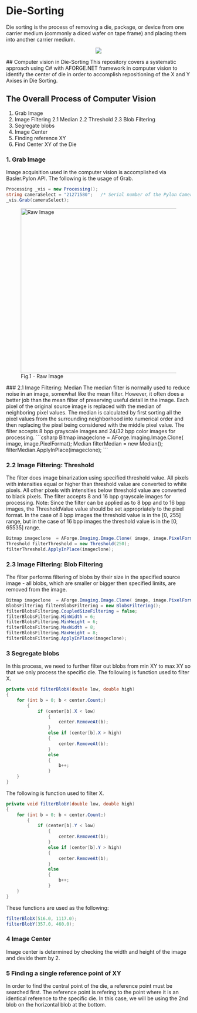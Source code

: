 # Die-Sorting
Die sorting is the process of removing a die, package, or device from one carrier medium (commonly a diced wafer on tape frame) and placing them into another carrier medium.
<p align="center">
    <img src="https://github.com/saadson/Die-Sorting/blob/master/die-sorting.png" width="Auto" height="Auto">
</p>
## Computer vision in Die-Sorting
This repository covers a systematic approach using C# with AFORGE.NET framework in computer vision to identify the center of die in order to accomplish repositioning of the X and Y Axises in Die Sorting.

## The Overall Process of Computer Vision
1. Grab Image
2. Image Filtering
    2.1 Median
    2.2 Threshold
    2.3 Blob Filtering
3. Segregate blobs
4. Image Center
5. Finding reference XY 
6. Find Center XY of the Die

### 1. Grab Image
Image acquisition used in the computer vision is accomplished via Basler.Pylon API. The following is the usage of Grab.
```csharp
Processing _vis = new Processing();
string cameraSelect = "21271580";   /* Serial number of the Pylon Camera */
_vis.Grab(cameraSelect);
```
<p align="center">
<figure>
  	<img src="https://github.com/saadson/Die-Sorting/blob/master/raw.bmp" alt="Raw Image" width="450" height="Auto">  	
	<figcaption>Fig.1 - Raw Image</figcaption>	
</figure>
</p>
### 2.1 Image Filtering: Median
The median filter is normally used to reduce noise in an image, somewhat like the mean filter. However, it often does a better job than the mean filter of preserving useful detail in the image. Each pixel of the original source image is replaced with the median of neighboring pixel values. The median is calculated by first sorting all the pixel values from the surrounding neighborhood into numerical order and then replacing the pixel being considered with the middle pixel value. The filter accepts 8 bpp grayscale images and 24/32 bpp color images for processing.
```csharp
Bitmap imageclone  = AForge.Imaging.Image.Clone( image, image.PixelFormat);
Median filterMedian = new Median();
filterMedian.ApplyInPlace(imageclone);
```

### 2.2 Image Filtering: Threshold
The filter does image binarization using specified threshold value. All pixels with intensities equal or higher than threshold value are converted to white pixels. All other pixels with intensities below threshold value are converted to black pixels. The filter accepts 8 and 16 bpp grayscale images for processing. Note: Since the filter can be applied as to 8 bpp and to 16 bpp images, the ThresholdValue value should be set appropriately to the pixel format. In the case of 8 bpp images the threshold value is in the [0, 255] range, but in the case of 16 bpp images the threshold value is in the [0, 65535] range.
```csharp
Bitmap imageclone  = AForge.Imaging.Image.Clone( image, image.PixelFormat);
Threshold filterThreshold = new Threshold(250);
filterThreshold.ApplyInPlace(imageclone);
```

### 2.3 Image Filtering: Blob Filtering
The filter performs filtering of blobs by their size in the specified source image - all blobs, which are smaller or bigger then specified limits, are removed from the image.
```csharp
Bitmap imageclone  = AForge.Imaging.Image.Clone( image, image.PixelFormat);
BlobsFiltering filterBlobsFiltering = new BlobsFiltering();
filterBlobsFiltering.CoupledSizeFiltering = false;
filterBlobsFiltering.MinWidth = 6;
filterBlobsFiltering.MinHeight = 6;
filterBlobsFiltering.MaxWidth = 8;
filterBlobsFiltering.MaxHeight = 8;
filterBlobsFiltering.ApplyInPlace(imageclone);
```
### 3 Segregate blobs
In this process, we  need to further filter out blobs from min XY to max XY so that we only process the specific die.
The following is function used to filter X.
```csharp
private void filterBlobX(double low, double high)
{
	for (int b = 0; b < center.Count;)
        {
        	if (center[b].X < low)
                {
                    center.RemoveAt(b);
                }
                else if (center[b].X > high)
                {
                    center.RemoveAt(b);
                }
                else
                {
                    b++;
                }
	}
}
```
The following is function used to filter X.
```csharp
private void filterBlobY(double low, double high)
{
	for (int b = 0; b < center.Count;)
        {
        	if (center[b].Y < low)
                {
                    center.RemoveAt(b);
                }
                else if (center[b].Y > high)
                {
                    center.RemoveAt(b);
                }
                else
                {
                    b++;
                }
	}
}
```
These functions are used as the following:
```csharp
filterBlobX(516.0, 1117.0);
filterBlobY(357.0, 460.0);
```
### 4 Image Center
Image center is determined by checking the width and height of the image and devide them by 2.

### 5 Finding a single reference point of XY
In order to find the central point of the die, a reference point must be searched first. The reference point is refering to the point where it is an identical reference to the specific die. In this case, we will be using the 2nd blob on the horizontal blob at the bottom. 
